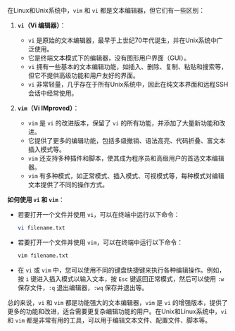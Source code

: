 在Linux和Unix系统中，`vim` 和 `vi` 都是文本编辑器，但它们有一些区别：

1. **`vi`（Vi 编辑器）**：
   - `vi` 是原始的文本编辑器，最早于上世纪70年代诞生，并在Unix系统中广泛使用。
   - 它是终端文本模式下的编辑器，没有图形用户界面（GUI）。
   - `vi` 拥有一些基本的文本编辑功能，如插入、删除、复制、粘贴和搜索等，但它不提供高级功能和用户友好的界面。
   - `vi` 非常轻量，几乎存在于所有Unix系统中，因此在纯文本界面和远程SSH会话中经常使用。

2. **`vim`（Vi IMproved）**：
   - `vim` 是 `vi` 的改进版本，保留了 `vi` 的所有功能，并添加了大量新功能和改进。
   - 它提供了更多的编辑功能，包括多级撤销、语法高亮、代码折叠、富文本插入模式等。
   - `vim` 还支持多种插件和脚本，使其成为程序员和高级用户的首选文本编辑器。
   - `vim` 有多种模式，如正常模式、插入模式、可视模式等，每种模式对编辑文本提供了不同的操作方式。

**如何使用 `vi` 和 `vim`**：

- 若要打开一个文件并使用 `vi`，可以在终端中运行以下命令：
  ```bash
  vi filename.txt
  ```

- 若要打开一个文件并使用 `vim`，可以在终端中运行以下命令：
  ```bash
  vim filename.txt
  ```

- 在 `vi` 或 `vim` 中，您可以使用不同的键盘快捷键来执行各种编辑操作。例如，按 `i` 键进入插入模式以输入文本，按 `Esc` 键返回正常模式，然后可以使用 `:w` 保存文件，`:q` 退出编辑器，`:wq` 保存并退出等。

总的来说，`vi` 和 `vim` 都是功能强大的文本编辑器，`vim` 是 `vi` 的增强版本，提供了更多的功能和改进，适合需要更复杂编辑功能的用户。在Unix和Linux系统中，`vi` 和 `vim` 都是非常有用的工具，可以用于编辑文本文件、配置文件、脚本等。